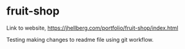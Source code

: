 # fruit-shop

Link to website,
https://jhellberg.com/portfolio/fruit-shop/index.html

Testing making changes to readme file using git workflow.
